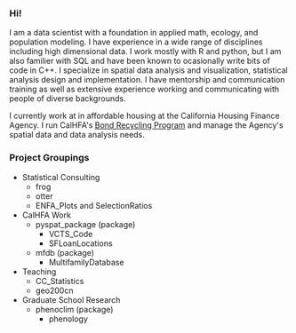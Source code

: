 ### Hi!

I am a data scientist with a foundation in applied math, ecology, and population modeling. I have experience in a wide range of disciplines including high dimensional data. I work mostly with R and python, but I am also familier with SQL and have been known to ocasionally write bits of code in C++. I specialize in spatial data analysis and visualization, statistical analysis design and implementation. I have mentorship and communication training as well as extensive experience working and communicating with people of diverse backgrounds.  

I currently work at in affordable housing at the California Housing Finance Agency. I run CalHFA's [Bond Recycling Program](https://www.calhfa.ca.gov/multifamily/programs/index.htm#bond) and manage the Agency's spatial data and data analysis needs. 

### Project Groupings

  * Statistical Consulting
    * frog
    * otter
    * ENFA_Plots and SelectionRatios
  * CalHFA Work
    * pyspat_package (package)
      * VCTS_Code
      * SFLoanLocations
    * mfdb (package)
      * MultifamilyDatabase
  * Teaching
    * CC_Statistics
    * geo200cn
  * Graduate School Research
    * phenoclim (package)
      * phenology


<!--
**elisehellwig/elisehellwig** is a ✨ _special_ ✨ repository because its `README.md` (this file) appears on your GitHub profile.

Here are some ideas to get you started:

- 🔭 I’m currently working on ...
- 🌱 I’m currently learning ...
- 👯 I’m looking to collaborate on ...
- 🤔 I’m looking for help with ...
- 💬 Ask me about ...
- 📫 How to reach me: ...
- 😄 Pronouns: ...
- ⚡ Fun fact: ...
-->
